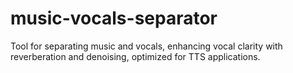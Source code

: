 # music-vocals-separator
Tool for separating music and vocals, enhancing vocal clarity with reverberation and denoising, optimized for TTS applications.
